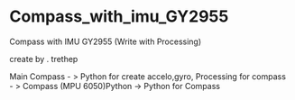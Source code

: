 # Compass_with_imu_GY2955
Compass with IMU GY2955 (Write with Processing) 

create by . trethep 

Main Compass - > Python for create accelo,gyro, Processing for compass <br>
             - > Compass (MPU 6050)Python ->  Python for Compass
